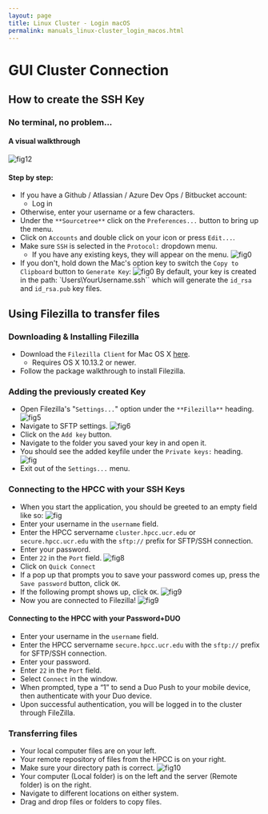 ```yaml
---
layout: page
title: Linux Cluster - Login macOS 
permalink: manuals_linux-cluster_login_macos.html
---
```


#  GUI Cluster Connection

## How to create the SSH Key
### No terminal, no problem...
#### A visual walkthrough
![fig12](https://confluence.atlassian.com/bitbucket/files/304578655/935365609/1/1502738321650/create_ssh_mac.gif)
#### Step by step:
* If you have a Github / Atlassian / Azure Dev Ops / Bitbucket account:
  * Log in
* Otherwise, enter your username or a few characters.
* Under the `**Sourcetree**` click on the `Preferences...` button to bring up the menu.
* Click on `Accounts` and double click on your icon or press `Edit...`.
* Make sure `SSH` is selected in the `Protocol:` dropdown menu. 
  *  If you have any existing keys, they will appear on the menu.
![fig0](/images/13e.png)
* If you don't, hold down the Mac's option key to switch the `Copy to Clipboard` button to `Generate Key`:
![fig0](/images/14e.png)
By default, your key is created in the path: `Users\YourUsername\.ssh\`` which will generate the ``id_rsa`` and ``id_rsa.pub`` key files.
<!-- ## How to transfer the Key / BG
### Now that you have the key, next steps:
* Create a file using the text editor of your choice in an easily accessible directory, the figure below shows the home user folder as an example of what yours should look like.
![fig1](/images/18e.png)
* Your mac will have the `textedit` application installed by default, which you can open to create a new file and save it in your `home` directory.
![fig2](/images/19e.png)
* Make sure the file is ending in the ".pub" extension, if not, rename the file using the `Enter` key from Finder.
![fig3](/images/20e.png)
* Press `use .pub`
![fig4](/images/21e.png)
 -->
## Using Filezilla to transfer files
### Downloading & Installing Filezilla
* Download the `Filezilla Client` for Mac OS X [here](https://filezilla-project.org).
  * Requires OS X 10.13.2 or newer.
* Follow the package walkthrough to install Filezilla.
### Adding the previously created Key
* Open Filezilla's "`Settings...`" option under the `**Filezilla**` heading.
![fig5](/images/7e.png)
* Navigate to SFTP settings.
![fig6](/images/3e.png)
* Click on the `Add key` button.
* Navigate to the folder you saved your key in and open it.
* You should see the added keyfile under the `Private keys:` heading.
![fig](/images/16e.png)
* Exit out of the `Settings...` menu.
### Connecting to the HPCC with your SSH Keys
* When you start the application, you should be greeted to an empty field like so:
![fig](/images/1e.png)
* Enter your username in the `username` field.
* Enter the HPCC servername `cluster.hpcc.ucr.edu` or `secure.hpcc.ucr.edu` with the `sftp://` prefix for SFTP/SSH connection.
* Enter your password.
* Enter `22` in the `Port` field.
![fig8](/8e.png)
* Click on `Quick Connect`
* If a pop up that prompts you to save your password comes up, press the `Save password` button, click `OK`.
* If the following prompt shows up, click `OK`.
![fig9](/images/6e.png)
* Now you are connected to Filezilla!
![fig9](/images/4e.png)
#### Connecting to the HPCC with your Password+DUO
* Enter your username in the `username` field.
* Enter the HPCC servername `secure.hpcc.ucr.edu` with the `sftp://` prefix for SFTP/SSH connection.
* Enter your password.
* Enter `22` in the `Port` field.
* Select `Connect` in the window.
* When prompted, type a “1” to send a Duo Push to your mobile device, then authenticate with your Duo device.
* Upon successful authentication, you will be logged in to the cluster through FileZilla.
### Transferring files
* Your local computer files are on your left.
* Your remote repository of files from the HPCC is on your right.
* Make sure your directory path is correct. 
![fig10](/images/4e.png)
* Your computer (Local folder) is on the left and the server (Remote folder) is on the right.
* Navigate to different locations on either system.
* Drag and drop files or folders to copy files.